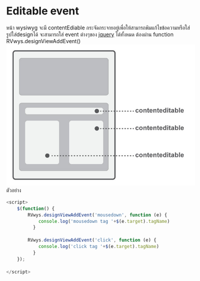 #  Editable event

หน้า wysiwyg จะมี contentEdiable กระจัดกระจายอยู่เพื่อให้สามารถพิมแก้ไขข้อความหรือใส่รูปใส่designได้
จะสามารถใส่ event ต่างๆของ [jquery](https://api.jquery.com/category/events/) ได้ทั้งหมด ต้องผ่าน function RVwys.designViewAddEvent()
![contenteditable](images/contentEditable.jpg)
ตัวอย่าง
```js
<script>
    $(function() {
  	    RVwys.designViewAddEvent('mousedown', function (e) {
            console.log('mousedown tag '+$(e.target).tagName)
          }

        RVwys.designViewAddEvent('click', function (e) {
            console.log('click tag '+$(e.target).tagName)
          }
    });

</script>
```
